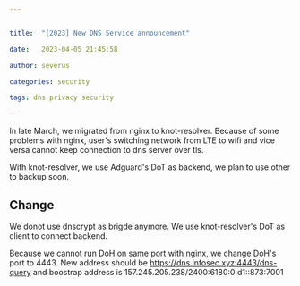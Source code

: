 ```yaml
---


title:  "[2023] New DNS Service announcement"

date:   2023-04-05 21:45:58

author: severus

categories: security

tags: dns privacy security

---
```


In late March, we migrated from nginx to knot-resolver. Because of some problems with nginx, user's switching network from LTE to wifi and vice versa cannot keep connection to dns server over tls.

With knot-resolver, we use Adguard's DoT as backend, we plan to use other to backup soon.

## Change

We donot use dnscrypt as brigde anymore. We use knot-resolver's DoT as client to connect backend.

Because we cannot run DoH on same port with nginx, we change DoH's port to 4443. New address should be https://dns.infosec.xyz:4443/dns-query and boostrap address is 157.245.205.238/2400:6180:0:d1::873:7001

